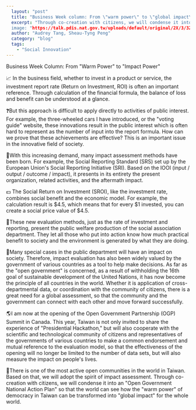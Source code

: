 ```yaml
---
  layout: "post"
  title: "Business Week column: From \"warm power\" to \"global impact\""
  excerpt: "Through co-creation with citizens, we will condense it into an \"Open Government National Action Plan\" so that the world can see how the \"warm power\" of democracy in Taiwan can be transformed into \"global impact\" for the whole world.
  image: "https://talk.pdis.nat.gov.tw/uploads/default/original/2X/3/32c68698d6b30829ea114ec939c478d0657b2ad2.jpeg"
  author: "Audrey Tang, Sheau-Tyng Peng"
  category: "blog"
  tags: 
    - "Social Innovation"
---
```


Business Week Column: From "Warm Power" to "Impact Power"

📈 In the business field, whether to invest in a product or service, the investment report rate (Return on Investment, ROI) is often an important reference. Through calculation of the financial formula, the balance of loss and benefit can be understood at a glance.

❓But this approach is difficult to apply directly to activities of public interest. For example, the three-wheeled cars I have introduced, or the "voting guide" website, these innovations result in the public interest which is often hard to represent as the number of input into the report formula. How can we prove that these achievements are effective? This is an important issue in the innovative field of society.

🔄With this increasing demand, many impact assessment methods have been born. For example, the Social Reporting Standard (SRS) set up by the European Union's Social Reporting Initiative (SRI). Based on the IOOI (input / output / outcome / impact), it presents in its entirety the present organization, related activities, and the aftermath impact.

💵 The Social Return on Investment (SROI), like the investment rate, combines social benefit and the economic model. For example, the calculation result is $4.5, which means that for every $1 invested, you can create a social price value of $4.5.

💁These new evaluation methods, just as the rate of investment and reporting, present the public welfare production of the social association department. They let all those who put into action know how much practical benefit to society and the environment is generated by what they are doing.

📐Many special cases in the public department will have an impact on society. Therefore, impact evaluation has also been widely valued by the government of various countries as a tool to help make decisions. As far as the "open government" is concerned, as a result of withholding the 16th goal of sustainable development of the United Nations, it has now become the principle of all countries in the world. Whether it is application of cross-departmental data, or coordination with the community of citizens, there is a great need for a global assessment, so that the community and the government can connect with each other and move forward successfully.

🌎I am now at the opening of the Open Government Partnership (OGP) Summit in Canada. This year, Taiwan is not only invited to share the experience of "Presidential Hackathon," but will also cooperate with the scientific and technological community of citizens and representatives of the governments of various countries to make a common endorsement and mutual reference to the evaluation model, so that the effectiveness of the opening will no longer be limited to the number of data sets, but will also measure the impact on people's lives.

💞There is one of the most active open communities in the world in Taiwan. Based on that, we will adopt the spirit of impact assessment. Through co-creation with citizens, we will condense it into an "Open Government National Action Plan" so that the world can see how the "warm power" of democracy in Taiwan can be transformed into "global impact" for the whole world.
